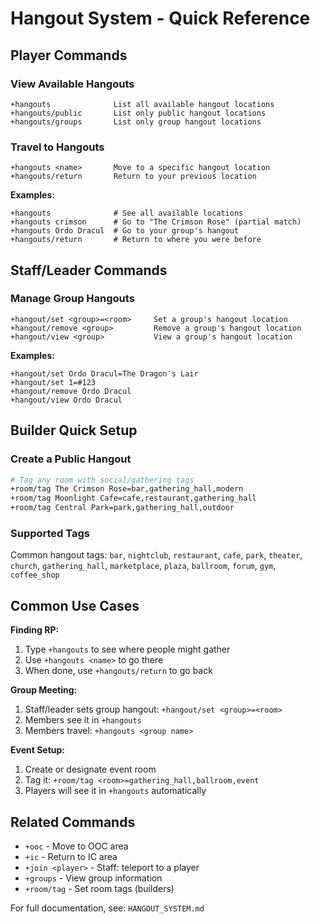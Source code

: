 # Hangout System - Quick Reference

## Player Commands

### View Available Hangouts
```
+hangouts              List all available hangout locations
+hangouts/public       List only public hangout locations
+hangouts/groups       List only group hangout locations
```

### Travel to Hangouts
```
+hangouts <name>       Move to a specific hangout location
+hangouts/return       Return to your previous location
```

**Examples:**
```
+hangouts              # See all available locations
+hangouts crimson      # Go to "The Crimson Rose" (partial match)
+hangouts Ordo Dracul  # Go to your group's hangout
+hangouts/return       # Return to where you were before
```

## Staff/Leader Commands

### Manage Group Hangouts
```
+hangout/set <group>=<room>     Set a group's hangout location
+hangout/remove <group>         Remove a group's hangout location
+hangout/view <group>           View a group's hangout location
```

**Examples:**
```
+hangout/set Ordo Dracul=The Dragon's Lair
+hangout/set 1=#123
+hangout/remove Ordo Dracul
+hangout/view Ordo Dracul
```

## Builder Quick Setup

### Create a Public Hangout
```bash
# Tag any room with social/gathering tags
+room/tag The Crimson Rose=bar,gathering_hall,modern
+room/tag Moonlight Cafe=cafe,restaurant,gathering_hall
+room/tag Central Park=park,gathering_hall,outdoor
```

### Supported Tags
Common hangout tags: `bar`, `nightclub`, `restaurant`, `cafe`, `park`, `theater`, `church`, `gathering_hall`, `marketplace`, `plaza`, `ballroom`, `forum`, `gym`, `coffee_shop`

## Common Use Cases

**Finding RP:**
1. Type `+hangouts` to see where people might gather
2. Use `+hangouts <name>` to go there
3. When done, use `+hangouts/return` to go back

**Group Meeting:**
1. Staff/leader sets group hangout: `+hangout/set <group>=<room>`
2. Members see it in `+hangouts`
3. Members travel: `+hangouts <group name>`

**Event Setup:**
1. Create or designate event room
2. Tag it: `+room/tag <room>=gathering_hall,ballroom,event`
3. Players will see it in `+hangouts` automatically

## Related Commands

- `+ooc` - Move to OOC area
- `+ic` - Return to IC area  
- `+join <player>` - Staff: teleport to a player
- `+groups` - View group information
- `+room/tag` - Set room tags (builders)

For full documentation, see: `HANGOUT_SYSTEM.md`

